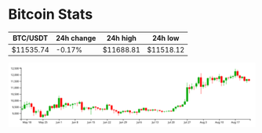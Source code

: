 # Bitcoin Stats

BTC/USDT|24h change|24h high|24h low|
|---|---|---|---|
|$11535.74|-0.17%|$11688.81|$11518.12|

<img src="./chart.svg">
